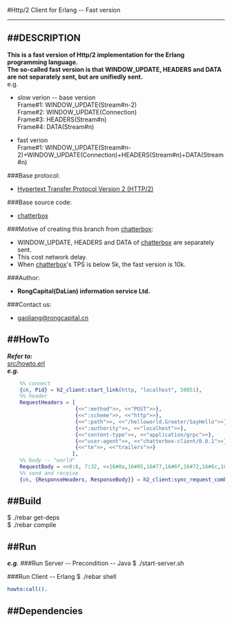 #Http/2 Client for Erlang -- Fast version
*******************************

##DESCRIPTION
-------------
**This is a fast version of Http/2 implementation for the Erlang programming language.**  
**The so-called fast version is that WINDOW_UPDATE, HEADERS and DATA are not separately sent, but are unifiedly sent.**  
e.g.  

* slow verion -- base version  
    Frame#1: WINDOW_UPDATE(Stream#n-2)  
    Frame#2: WINDOW_UPDATE(Connection)  
    Frame#3: HEADERS(Stream#n)  
    Frame#4: DATA(Stream#n)

* fast verion  
    Frame#1:  WINDOW_UPDATE(Stream#n-2)+WINDOW_UPDATE(Connection)+HEADERS(Stream#n)+DATA(Stream#n)

###Base protocol:
* [Hypertext Transfer Protocol Version 2 (HTTP/2)](https://tools.ietf.org/html/rfc7540 "http/2")

###Base source code:
* [chatterbox](https://github.com/joedevivo/chatterbox "chatterbox")

###Motive of creating this branch from [chatterbox](https://github.com/joedevivo/chatterbox):
* WINDOW_UPDATE, HEADERS and DATA of [chatterbox](https://github.com/joedevivo/chatterbox) are separately sent.
* This cost network delay.
* When [chatterbox](https://github.com/joedevivo/chatterbox)'s TPS is below 5k, the fast version is 10k.

###Author:
* **RongCapital(DaLian) information service Ltd.**

###Contact us:
* [gaoliang@rongcapital.cn](mailto:gaoliang@rongcapital.cn)

##HowTo
-------------------
***Refer to:***  
[src/howto.erl](https://github.com/optd-dl/http2-client-erlang-fast/blob/master/src/howto.erl "howto.erl")  
***e.g.***
```erlang
    %% connect
	{ok, Pid} = h2_client:start_link(http, "localhost", 50051),
    %% header
	RequestHeaders = [
					  {<<":method">>, <<"POST">>},
					  {<<":scheme">>, <<"http">>},
					  {<<":path">>, <<"/helloworld.Greeter/SayHello">>},
					  {<<":authority">>, <<"localhost">>},
					  {<<"content-type">>, <<"application/grpc">>},
					  {<<"user-agent">>, <<"chatterbox-client/0.0.1">>},
					  {<<"te">>, <<"trailers">>}
					 ],
	%% body -- "world"
	RequestBody = <<0:8, 7:32, <<16#0a,16#05,16#77,16#6f,16#72,16#6c,16#64>>/binary>>,
	%% send and receive
	{ok, {ResponseHeaders, ResponseBody}} = h2_client:sync_request_combine(Pid, RequestHeaders, RequestBody).
```

##Build
-------------------
$ ./rebar get-deps  
$ ./rebar compile

##Run
------------
***e.g.***
###Run Server -- Precondition -- Java
$ ./start-server.sh

###Run Client -- Erlang
$ ./rebar shell
```erlang
howto:call().
```

##Dependencies
-------------------

